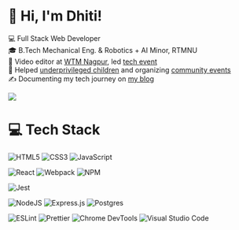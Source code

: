 <!-- bio -->
# 👋 Hi, I'm Dhiti!
💻 Full Stack Web Developer<br/>
🎓 B.Tech Mechanical Eng. & Robotics + AI Minor, RTMNU<br/>
🎥 Video editor at [WTM Nagpur](https://www.instagram.com/wtmnagpur/reels/), led [tech event](your-comuddle-link)<br/>
🤝 Helped [underprivileged children](https://www.instagram.com/makeadiffindia/) and organizing [community events](https://www.instagram.com/nagpuranimeclub/)<br/>
✍️ Documenting my tech journey on [my blog]([your-medium-link](https://medium.com/@dhiti))<br/>

<!-- GitHub stats from https://github.com/anuraghazra/github-readme-stats -->
![](https://github-readme-stats.vercel.app/api?username=gitdhiti&show_icons=true&theme=transparent)<br/>

<!-- skill stack -->
# 💻 Tech Stack
![HTML5](https://img.shields.io/badge/html5-%23E34F26.svg?style=for-the-badge&logo=html5&logoColor=white)
![CSS3](https://img.shields.io/badge/css3-%231572B6.svg?style=for-the-badge&logo=css3&logoColor=white)
![JavaScript](https://img.shields.io/badge/javascript-%23323330.svg?style=for-the-badge&logo=javascript&logoColor=%23F7DF1E)

![React](https://img.shields.io/badge/react-%2320232a.svg?style=for-the-badge&logo=react&logoColor=%2361DAFB)
![Webpack](https://img.shields.io/badge/webpack-%238DD6F9.svg?style=for-the-badge&logo=webpack&logoColor=black)
![NPM](https://img.shields.io/badge/NPM-%23CB3837.svg?style=for-the-badge&logo=npm&logoColor=white)

![Jest](https://img.shields.io/badge/-jest-%23C21325?style=for-the-badge&logo=jest&logoColor=white)

![NodeJS](https://img.shields.io/badge/node.js-6DA55F?style=for-the-badge&logo=node.js&logoColor=white)
![Express.js](https://img.shields.io/badge/express.js-%23404d59.svg?style=for-the-badge&logo=express&logoColor=%2361DAFB)
![Postgres](https://img.shields.io/badge/postgres-%23316192.svg?style=for-the-badge&logo=postgresql&logoColor=white)

![ESLint](https://img.shields.io/badge/ESLint-4B32C3?logo=eslint&logoColor=white&style=for-the-badge)
![Prettier](https://img.shields.io/badge/Prettier-F7B93E?logo=prettier&logoColor=white&style=for-the-badge)
![Chrome DevTools](https://img.shields.io/badge/Chrome_DevTools-4285F4?logo=googlechrome&logoColor=white&style=for-the-badge)
![Visual Studio Code](https://img.shields.io/badge/Visual%20Studio%20Code-0078d7.svg?style=for-the-badge&logo=visual-studio-code&logoColor=white)
